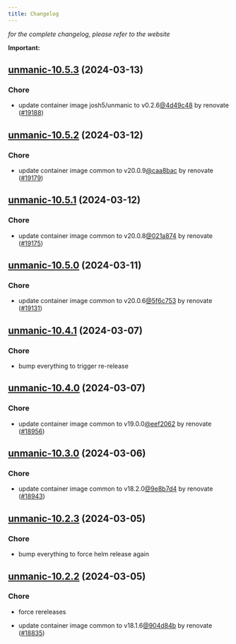 ```yaml
---
title: Changelog
---
```



*for the complete changelog, please refer to the website*

**Important:**


## [unmanic-10.5.3](https://github.com/truecharts/charts/compare/unmanic-10.5.2...unmanic-10.5.3) (2024-03-13)

### Chore



- update container image josh5/unmanic to v0.2.6[@4d49c48](https://github.com/4d49c48) by renovate ([#19188](https://github.com/truecharts/charts/issues/19188))


## [unmanic-10.5.2](https://github.com/truecharts/charts/compare/unmanic-10.5.1...unmanic-10.5.2) (2024-03-12)

### Chore



- update container image common to v20.0.9[@caa8bac](https://github.com/caa8bac) by renovate ([#19179](https://github.com/truecharts/charts/issues/19179))


## [unmanic-10.5.1](https://github.com/truecharts/charts/compare/unmanic-10.5.0...unmanic-10.5.1) (2024-03-12)

### Chore



- update container image common to v20.0.8[@021a874](https://github.com/021a874) by renovate ([#19175](https://github.com/truecharts/charts/issues/19175))


## [unmanic-10.5.0](https://github.com/truecharts/charts/compare/unmanic-10.4.1...unmanic-10.5.0) (2024-03-11)

### Chore



- update container image common to v20.0.6[@5f6c753](https://github.com/5f6c753) by renovate ([#19131](https://github.com/truecharts/charts/issues/19131))


## [unmanic-10.4.1](https://github.com/truecharts/charts/compare/unmanic-10.4.0...unmanic-10.4.1) (2024-03-07)

### Chore



- bump everything to trigger re-release


## [unmanic-10.4.0](https://github.com/truecharts/charts/compare/unmanic-10.3.0...unmanic-10.4.0) (2024-03-07)

### Chore



- update container image common to v19.0.0[@eef2062](https://github.com/eef2062) by renovate ([#18956](https://github.com/truecharts/charts/issues/18956))


## [unmanic-10.3.0](https://github.com/truecharts/charts/compare/unmanic-10.2.3...unmanic-10.3.0) (2024-03-06)

### Chore



- update container image common to v18.2.0[@9e8b7d4](https://github.com/9e8b7d4) by renovate ([#18943](https://github.com/truecharts/charts/issues/18943))


## [unmanic-10.2.3](https://github.com/truecharts/charts/compare/unmanic-10.2.2...unmanic-10.2.3) (2024-03-05)

### Chore



- bump everything to force helm release again


## [unmanic-10.2.2](https://github.com/truecharts/charts/compare/unmanic-10.2.0...unmanic-10.2.2) (2024-03-05)

### Chore



- force rereleases

- update container image common to v18.1.6[@904d84b](https://github.com/904d84b) by renovate ([#18835](https://github.com/truecharts/charts/issues/18835))








